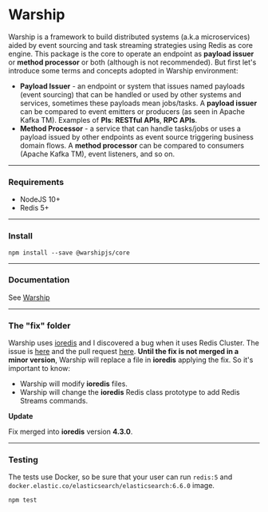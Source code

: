 # Warship

Warship is a framework to build distributed systems (a.k.a microservices) aided by event sourcing and task streaming strategies using Redis as core engine. This package is the core to operate an endpoint as **payload issuer** or **method processor** or both (although is not recommended). But first let's introduce some terms and concepts adopted in Warship environment:

* **Payload Issuer** - an endpoint or system that issues named payloads (event sourcing) that can be handled or used by other systems and services, sometimes these payloads mean jobs/tasks. A **payload issuer** can be compared to event emitters or producers (as seen in Apache Kafka TM). Examples of **PIs**: **RESTful APIs**, **RPC APIs**.
* **Method Processor** - a service that can handle tasks/jobs or uses a payload issued by other endpoints as event source triggering business domain flows. A **method processor** can be compared to consumers (Apache Kafka TM), event listeners, and so on.

----------------------

### Requirements

- NodeJS 10+
- Redis 5+

----------------------

### Install

```
npm install --save @warshipjs/core
```

----------------------

### Documentation

See [Warship](https://warship.js.org/)

----------------------

### The "fix" folder

Warship uses [ioredis](https://github.com/luin/ioredis) and I discovered a bug when it uses Redis Cluster. The issue is [here](https://github.com/luin/ioredis/issues/748) and the pull request [here](https://github.com/luin/ioredis/pull/749). **Until the fix is not merged in a minor version**, Warship will replace a file in **ioredis** applying the fix. So it's important to know:

- Warship will modify **ioredis** files.
- Warship will change the **ioredis** Redis class prototype to add Redis Streams commands.

**Update**

Fix merged into **ioredis** version **4.3.0**.

----------------------

### Testing

The tests use Docker, so be sure that your user can run `redis:5` and ` docker.elastic.co/elasticsearch/elasticsearch:6.6.0` image.

```
npm test
```
